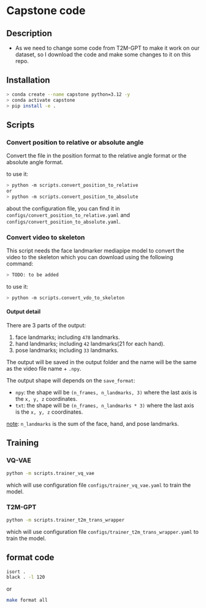 # Capstone code

## Description

- As we need to change some code from T2M-GPT to make it work on our dataset, so I download the code and make some changes to it on this repo.

## Installation
```bash
> conda create --name capstone python=3.12 -y
> conda activate capstone
> pip install -e .
```

## Scripts

### Convert position to relative or absolute angle

Convert the file in the position format to the relative angle format or the absolute angle format.

to use it:
```bash
> python -m scripts.convert_position_to_relative
or
> python -m scripts.convert_position_to_absolute
```
about the configuration file, you can find it in `configs/convert_position_to_relative.yaml` and `configs/convert_position_to_absolute.yaml`.

### Convert video to skeleton

This script needs the face landmarker mediapipe model to convert the video to the skeleton which you can download using the following command:
```bash
> TODO: to be added
```

to use it:
```bash
> python -m scripts.convert_vdo_to_skeleton
```

#### Output detail

There are 3 parts of the output:
1. face landmarks; including `478` landmarks.
2. hand landmarks; including `42` landmarks(21 for each hand).
3. pose landmarks; including `33` landmarks.

The output will be saved in the output folder and the name will be the same as the video file name + `.npy`.

The output shape will depends on the `save_format`:
- `npy`: the shape will be `(n_frames, n_landmarks, 3)` where the last axis is the `x, y, z` coordinates.
- `txt`: the shape will be `(n_frames, n_landmarks * 3)` where the last axis is the `x, y, z` coordinates.

<u>note</u>: `n_landmarks` is the sum of the face, hand, and pose landmarks.

## Training

### VQ-VAE
```bash
python -m scripts.trainer_vq_vae
```
which will use configuration file `configs/trainer_vq_vae.yaml` to train the model.

### T2M-GPT
```bash
python -m scripts.trainer_t2m_trans_wrapper
```
which will use configuration file `configs/trainer_t2m_trans_wrapper.yaml` to train the model.

## format code

```bash
isort .
black . -l 120
```
or 
```bash
make format all
```